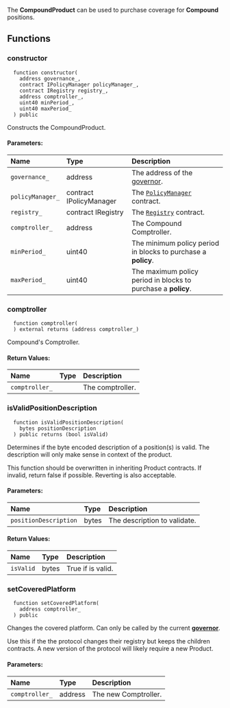 The **CompoundProduct** can be used to purchase coverage for **Compound** positions.


## Functions
### constructor
```solidity
  function constructor(
    address governance_,
    contract IPolicyManager policyManager_,
    contract IRegistry registry_,
    address comptroller_,
    uint40 minPeriod_,
    uint40 maxPeriod_
  ) public
```
Constructs the CompoundProduct.


#### Parameters:
| Name | Type | Description                                                          |
| :--- | :--- | :------------------------------------------------------------------- |
|`governance_` | address | The address of the [governor](/docs/protocol/governance).
|`policyManager_` | contract IPolicyManager | The [`PolicyManager`](../PolicyManager) contract.
|`registry_` | contract IRegistry | The [`Registry`](../Registry) contract.
|`comptroller_` | address | The Compound Comptroller.
|`minPeriod_` | uint40 | The minimum policy period in blocks to purchase a **policy**.
|`maxPeriod_` | uint40 | The maximum policy period in blocks to purchase a **policy**.

### comptroller
```solidity
  function comptroller(
  ) external returns (address comptroller_)
```
Compound's Comptroller.



#### Return Values:
| Name                           | Type          | Description                                                                  |
| :----------------------------- | :------------ | :--------------------------------------------------------------------------- |
|`comptroller_`|  | The comptroller.
### isValidPositionDescription
```solidity
  function isValidPositionDescription(
    bytes positionDescription
  ) public returns (bool isValid)
```
Determines if the byte encoded description of a position(s) is valid.
The description will only make sense in context of the product.

This function should be overwritten in inheriting Product contracts.
If invalid, return false if possible. Reverting is also acceptable.

#### Parameters:
| Name | Type | Description                                                          |
| :--- | :--- | :------------------------------------------------------------------- |
|`positionDescription` | bytes | The description to validate.

#### Return Values:
| Name                           | Type          | Description                                                                  |
| :----------------------------- | :------------ | :--------------------------------------------------------------------------- |
|`isValid`| bytes | True if is valid.
### setCoveredPlatform
```solidity
  function setCoveredPlatform(
    address comptroller_
  ) public
```
Changes the covered platform.
Can only be called by the current [**governor**](/docs/protocol/governance).

Use this if the the protocol changes their registry but keeps the children contracts.
A new version of the protocol will likely require a new Product.

#### Parameters:
| Name | Type | Description                                                          |
| :--- | :--- | :------------------------------------------------------------------- |
|`comptroller_` | address | The new Comptroller.

